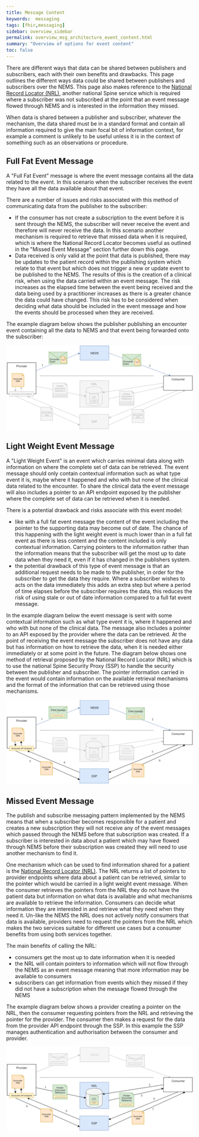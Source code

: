 ```yaml
---
title: Message Content
keywords:  messaging
tags: [fhir,messaging]
sidebar: overview_sidebar
permalink: overview_msg_architecture_event_content.html
summary: "Overview of options for event content"
toc: false
---
```


There are different ways that data can be shared between publishers and subscribers, each with their own benefits and drawbacks. This page outlines the different ways data could be shared between publishers and subscribers over the NEMS. This page also makes reference to the [National Record Locator (NRL)](https://developer.nhs.uk/apis/nrl/), another national Spine service which is required where a subscriber was not subscribed at the point that an event message flowed through NEMS and is interested in the information they missed.

When data is shared between a publisher and subscriber, whatever the mechanism, the data shared must be in a standard format and contain all information required to give the main focal bit of information context, for example a comment is unlikely to be useful unless it is in the context of something such as an observations or procedure.


## Full Fat Event Message

A "Full Fat Event" message is where the event message contains all the data related to the event. In this scenario when the subscriber receives the event they have all the data available about that event.

There are a number of issues and risks associated with this method of communicating data from the publisher to the subscriber:
- If the consumer has not create a subscription to the event before it is sent through the NEMS, the subscriber will never receive the event and therefore will never receive the data. In this scenario another mechanism is required to retrieve that missed data when it is required, which is where the National Record Locator becomes useful as outlined in the "Missed Event Message" section further down this page.
- Data received is only valid at the point that data is published, there may be updates to the patient record within the publishing system which relate to that event but which does not trigger a new or update event to be published to the NEMS. The results of this is the creation of a clinical risk, when using the data carried within an event message. The risk increases as the elapsed time between the event being received and the data being used by a practitioner increases as there is a greater chance the data could have changed. This risk has to be considered when deciding what data should be included in the event message and how the events should be processed when they are received. 

The example diagram below shows the publisher publishing an encounter event containing all the data to NEMS and that event being forwarded onto the subscriber:

<div style="text-align:center; margin-bottom:20px" >
	<a href="images/overview/msg_full_fat.png" target="_blank"><img src="images/overview/msg_full_fat.png"></a>
</div>


## Light Weight Event Message

A "Light Weight Event" is an event which carries minimal data along with information on where the complete set of data can be retrieved. The event message should only contain contextual information such as what type event it is, maybe where it happened and who with but none of the clinical data related to the encounter. To share the clinical data the event message will also includes a pointer to an API endpoint exposed by the publisher where the complete set of data can be retrieved when it is needed.

There is a potential drawback and risks associate with this event model:
- like with a full fat event message the content of the event including the pointer to the supporting data may become out of date. The chance of this happening with the light weight event is much lower than in a full fat event as there is less content and the content included is only contextual information. Carrying pointers to the information rather than the information means that the subscriber will get the most up to date data when they need it, even if it has changed in the publishers system.
- the potential drawback of this type of event message is that an additional request needs to be made to the publisher, in order for the subscriber to get the data they require. Where a subscriber wishes to acts on the data immediately this adds an extra step but where a period of time elapses before the subscriber requires the data, this reduces the risk of using stale or out of date information compared to a full fat event message.

In the example diagram below the event message is sent with some contextual information such as what type event it is, where it happened and who with but none of the clinical data. The message also includes a pointer to an API exposed by the provider where the data can be retrieved. At the point of receiving the event message the subscriber does not have any data but has information on how to retrieve the data, when it is needed either immediately or at some point in the future. The diagram below shows one method of retrieval proposed by the National Record Locator (NRL) which is to use the national Spine Security Proxy (SSP) to handle the security between the publisher and subscriber. The pointer information carried in the event would contain information on the available retrieval mechanisms and the format of the information that can be retrieved using those mechanisms.
 
 <div style="text-align:center; margin-bottom:20px" >
	<a href="images/overview/msg_full_fat.png" target="_blank"><img src="images/overview/msg_light_weight.png"></a>
</div>
 

## Missed Event Message

The publish and subscribe messaging pattern implemented by the NEMS means that when a subscriber becomes responsible for a patient and creates a new subscription they will not receive any of the event messages which passed through the NEMS before that subscription was created. If a subscriber is interested in data about a patient which may have flowed through NEMS before their subscription was created they will need to use another mechanism to find it.

One mechanism which can be used to find information shared for a patient is the [National Record Locator (NRL)](https://developer.nhs.uk/apis/nrl/). The NRL returns a list of pointers to provider endpoints where data about a patient can be retrieved, similar to the pointer which would be carried in a light weight event message. When the consumer retrieves the pointers from the NRL they do not have the patient data but information on what data is available and what mechanisms are available to retrieve the information.  Consumers can decide what information they are interested in and retrieve what they need when they need it. Un-like the NEMS the NRL does not actively notify consumers that data is available, providers need to request the pointers from the NRL which makes the two services suitable for different use cases but a consumer benefits from using both services together.

The main benefits of calling the NRL:
- consumers get the most up to date information when it is needed
- the NRL will contain pointers to information which will not flow through the NEMS as an event message meaning that more information may be available to consumers
- subscribers can get information from events which they missed if they did not have a subscription when the message flowed through the NEMS

The example diagram below shows a provider creating a pointer on the NRL, then the consumer requesting pointers from the NRL and retrieving the pointer for the provider. The consumer then makes a request for the data from the provider API endpoint through the SSP. In this example the SSP manages authentication and authorisation between the consumer and provider.

<div style="text-align:center; margin-bottom:20px" >
	<a href="images/overview/msg_full_fat.png" target="_blank"><img src="images/overview/msg_missed.png"></a>
</div>
